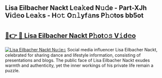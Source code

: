## Lisa Eilbacher Nackt L𝚎a𝚔ed N𝚞𝚍e - Part-XJh Vi𝚍𝚎o L𝚎a𝚔s - H𝚘𝚝 O𝚗𝚕yf𝚊ns P𝚑𝚘tos bb5ot

# <h2><a href="http://kfcd49n.oniu.top/?m=Lisa+Eilbacher+Nackt">🔗👉 🔴 Lisa Eilbacher Nackt P𝚑ot𝚘𝚜 V𝚒d𝚎o</a></h2>

[![Lisa Eilbacher Nackt Nu𝚍e𝚜](https://i.imgur.com/0qMVB7G.gif)](http://kfcd49n.oniu.top/?m=Lisa+Eilbacher+Nackt)
Social media influencer Lisa Eilbacher Nackt, celebrated for sharing dance and lifestyle information, consisting of presentations and blogs. The public face of Lisa Eilbacher Nackt exudes warmth and authenticity, yet the inner workings of his private life remain a puzzle.  
